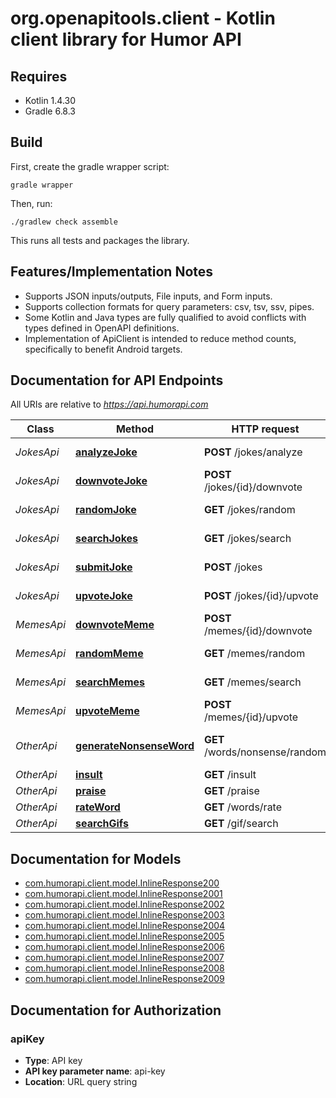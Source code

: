 # org.openapitools.client - Kotlin client library for Humor API

## Requires

* Kotlin 1.4.30
* Gradle 6.8.3

## Build

First, create the gradle wrapper script:

```
gradle wrapper
```

Then, run:

```
./gradlew check assemble
```

This runs all tests and packages the library.

## Features/Implementation Notes

* Supports JSON inputs/outputs, File inputs, and Form inputs.
* Supports collection formats for query parameters: csv, tsv, ssv, pipes.
* Some Kotlin and Java types are fully qualified to avoid conflicts with types defined in OpenAPI definitions.
* Implementation of ApiClient is intended to reduce method counts, specifically to benefit Android targets.

<a name="documentation-for-api-endpoints"></a>
## Documentation for API Endpoints

All URIs are relative to *https://api.humorapi.com*

Class | Method | HTTP request | Description
------------ | ------------- | ------------- | -------------
*JokesApi* | [**analyzeJoke**](docs/JokesApi.md#analyzejoke) | **POST** /jokes/analyze | Analyze Joke
*JokesApi* | [**downvoteJoke**](docs/JokesApi.md#downvotejoke) | **POST** /jokes/{id}/downvote | Downvote a Joke
*JokesApi* | [**randomJoke**](docs/JokesApi.md#randomjoke) | **GET** /jokes/random | Random Joke
*JokesApi* | [**searchJokes**](docs/JokesApi.md#searchjokes) | **GET** /jokes/search | Search Jokes
*JokesApi* | [**submitJoke**](docs/JokesApi.md#submitjoke) | **POST** /jokes | Submit Joke
*JokesApi* | [**upvoteJoke**](docs/JokesApi.md#upvotejoke) | **POST** /jokes/{id}/upvote | Upvote a Joke
*MemesApi* | [**downvoteMeme**](docs/MemesApi.md#downvotememe) | **POST** /memes/{id}/downvote | Downvote a Meme
*MemesApi* | [**randomMeme**](docs/MemesApi.md#randommeme) | **GET** /memes/random | Random Meme
*MemesApi* | [**searchMemes**](docs/MemesApi.md#searchmemes) | **GET** /memes/search | Search Memes
*MemesApi* | [**upvoteMeme**](docs/MemesApi.md#upvotememe) | **POST** /memes/{id}/upvote | Upvote a Meme
*OtherApi* | [**generateNonsenseWord**](docs/OtherApi.md#generatenonsenseword) | **GET** /words/nonsense/random | Generate Nonsense Word
*OtherApi* | [**insult**](docs/OtherApi.md#insult) | **GET** /insult | Insult
*OtherApi* | [**praise**](docs/OtherApi.md#praise) | **GET** /praise | Praise
*OtherApi* | [**rateWord**](docs/OtherApi.md#rateword) | **GET** /words/rate | Rate Word
*OtherApi* | [**searchGifs**](docs/OtherApi.md#searchgifs) | **GET** /gif/search | Search Gifs


<a name="documentation-for-models"></a>
## Documentation for Models

 - [com.humorapi.client.model.InlineResponse200](docs/InlineResponse200.md)
 - [com.humorapi.client.model.InlineResponse2001](docs/InlineResponse2001.md)
 - [com.humorapi.client.model.InlineResponse2002](docs/InlineResponse2002.md)
 - [com.humorapi.client.model.InlineResponse2003](docs/InlineResponse2003.md)
 - [com.humorapi.client.model.InlineResponse2004](docs/InlineResponse2004.md)
 - [com.humorapi.client.model.InlineResponse2005](docs/InlineResponse2005.md)
 - [com.humorapi.client.model.InlineResponse2006](docs/InlineResponse2006.md)
 - [com.humorapi.client.model.InlineResponse2007](docs/InlineResponse2007.md)
 - [com.humorapi.client.model.InlineResponse2008](docs/InlineResponse2008.md)
 - [com.humorapi.client.model.InlineResponse2009](docs/InlineResponse2009.md)


<a name="documentation-for-authorization"></a>
## Documentation for Authorization

<a name="apiKey"></a>
### apiKey

- **Type**: API key
- **API key parameter name**: api-key
- **Location**: URL query string

